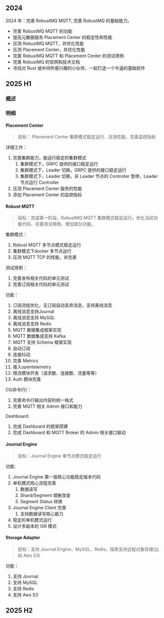 ## 2024
2024 年：完善 RobustMQ MQTT, 完善 RobustMQ 的基础能力。
- 完善 RobustMQ MQTT 的功能
- 提高元数据服务 Placement Center 的稳定性和性能
- 压测 RobustMQ MQTT，并优化性能
- 压测 Placement Center，并优化性能
- 完善 RobustMQ MQTT 和 Placement Center 的测试用例
- 完善 RobustMQ 的官网和技术文档
- 寻找对 Rust 或中间件感兴趣的小伙伴，一起打造一个牛逼的基础软件

## 2025 H1
### 概述

### 明细
#### Placement Center
> 目标： Placement Center 集群模式稳定运行、压测性能、完善监控指标

详细工作：
1. 完善集群能力，能运行稳定的集群模式
   1. 集群模式下，GRPC 提供的接口稳定运行
   2. 集群模式下，Leader 切换，GRPC 提供的接口稳定运行
   3. 集群模式下，Leader 切换，非 Leader 节点的 Controller 暂停，Leader 节点运行 Controller
2. 压测 Placement Center 服务的性能
3. 添加 Placement Center 的监控指标
   
#### Robust MQTT 
> 目标：完成第一阶段，RobustMQ MQTT 集群模式稳定运行。优化当前功能代码、完善测试用例、增加部分功能。

集群模式：
1. Robust MQTT 多节点模式稳定运行
2. 集群模式下docker 多节点运行
3. 压测 MQTT TCP 的性能，并完善

测试用例：
1. 完善发布相关代码的单元测试
2. 完善订阅相关代码的单元测试

功能：
1. 订阅流程优化，无订阅自动丢弃消息，支持离线消息
2. 离线消息支持Journal
3. 离线消息支持 MySQL
4. 离线消息支持 Redis
5. MQTT 数据集成框架实现
6. MQTT 数据集成支持 Kafka
7. MQTT 支持 Schema 框架实现
8. 自动订阅
9. 连接抖动
10. 完善 Metrics
11. 接入opentelemetry
12. 限流模块开发（请求数、连接数、流量等等）
13. Auth 模块完善

Cli(命令行)：
1. 完善命令行输出内容的统一格式
2. 完善 MQTT 相关 Admin 接口和能力

Dashboard:
1. 完成 Dashboard 的框架搭建
2. 完成 Dashboard 和 MQTT Broker 的 Admin 相关接口联动

#### Journal Engine 
> 目标：Journal Engine 单节点模式稳定运行

功能:
1. Journal Engine 第一版核心功能稳定版本代码
2. 单机模式核心流程完善
   1. 数据读写
   2. Shard/Segment 增删改查
   3. Segment Status 转换
3. Journal Engine Client 完善
   1. 支持数据读写核心能力
4. 稳定的单机模式运行
5. 设计多副本的 ISR 模式

#### Storage Adapter
> 目标：支持 Journal Engine、MySQL、Redis，探索支持远程对象存储(比如 Aws S3)

功能：
1. 支持 Journal
2. 支持 MySQL
3. 支持 Redis
4. 支持 Aws S3
   
## 2025 H2